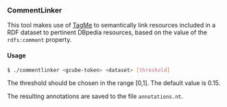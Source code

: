 ### CommentLinker

This tool makes use of [TagMe](https://tagme.d4science.org/tagme/) to semantically link resources included in a RDF dataset to pertinent DBpedia resources, based on the value of the  ```rdfs:comment``` property.

#### Usage

```bash
$ ./commentlinker <gcube-token> <dataset> [threshold]
```
The threshold should be chosen in the range [0,1]. The default value is 0.15.

The resulting annotations are saved to the file ```annotations.nt```.
